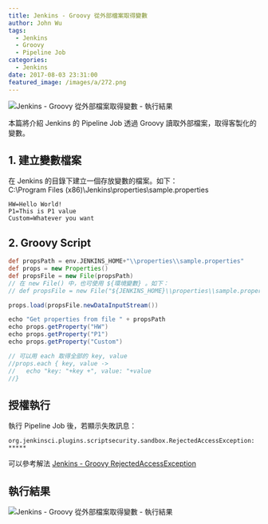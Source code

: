 ```yaml
---
title: Jenkins - Groovy 從外部檔案取得變數
author: John Wu
tags:
  - Jenkins
  - Groovy
  - Pipeline Job
categories:
  - Jenkins
date: 2017-08-03 23:31:00
featured_image: /images/a/272.png
---
```


![Jenkins - Groovy 從外部檔案取得變數 - 執行結果](/images/a/272.png)

本篇將介紹 Jenkins 的 Pipeline Job 透過 Groovy 讀取外部檔案，取得客製化的變數。  

<!-- more -->

## 1. 建立變數檔案

在 Jenkins 的目錄下建立一個存放變數的檔案。如下：  
C:\Program Files (x86)\Jenkins\properties\sample.properties
```
HW=Hello World!
P1=This is P1 value
Custom=Whatever you want
```

## 2. Groovy Script

```groovy
def propsPath = env.JENKINS_HOME+"\\properties\\sample.properties"
def props = new Properties()
def propsFile = new File(propsPath)
// 在 new File() 中，也可使用 ${環境變數} 。如下：
// def propsFile = new File("${JENKINS_HOME}\\properties\\sample.properties")

props.load(propsFile.newDataInputStream())

echo "Get properties from file " + propsPath
echo props.getProperty("HW")
echo props.getProperty("P1")
echo props.getProperty("Custom")

// 可以用 each 取得全部的 key, value
//props.each { key, value ->
//   echo "key: "+key +", value: "+value
//}
```

## 授權執行

執行 Pipeline Job 後，若顯示失敗訊息：
```
org.jenkinsci.plugins.scriptsecurity.sandbox.RejectedAccessException: *****
```
可以參考解法 [Jenkins - Groovy RejectedAccessException](/article/jenkins-groovy-rejected-access-exception.html)

## 執行結果

![Jenkins - Groovy 從外部檔案取得變數 - 執行結果](/images/a/272.png)